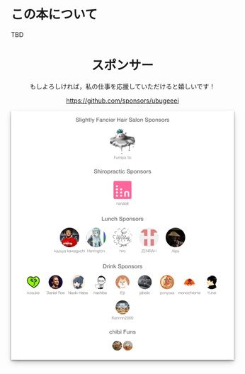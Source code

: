 # この本について

TBD

<div align="center">

# スポンサー

もしよろしければ，私の仕事を応援していただけると嬉しいです！

https://github.com/sponsors/ubugeeei

<img src="https://raw.githubusercontent.com/ubugeeei/sponsors/main/sponsors.png" alt="ubugeeei's sponsors">

</div>

<style scoped>
img {
  box-shadow: rgba(0, 0, 0, 0.4) 0px 2px 4px, rgba(0, 0, 0, 0.3) 0px 7px 13px -3px, rgba(0, 0, 0, 0.2) 0px -3px 0px inset;
}
</style>
